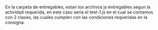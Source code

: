 En la carpeta de entregables, estan los archivos js entregables segun la actividad requerida, en este caso seria el test-1.js en el cual se contamos con 2 clases, las cuales cumplen con las condiciones requeridas en la consigna.